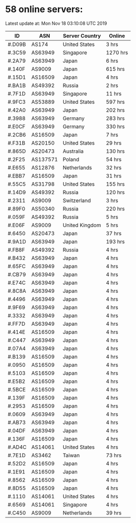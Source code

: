 # 58 online servers:

Latest update at: Mon Nov 18 03:10:08 UTC 2019

| ID | ASN | Server Country | Online |
| -- | --- | -------------- | ------ |
| #.D09B | AS174 | United States | 3 hrs |
| #.3C59 | AS63949 | Singapore | 1270 hrs |
| #.2A79 | AS63949 | Japan | 6 hrs |
| #.140F | AS9009 | Japan | 615 hrs |
| #.15D1 | AS16509 | Japan | 4 hrs |
| #.BA1B | AS49392 | Russia | 2 hrs |
| #.7F1D | AS63949 | Singapore | 11 hrs |
| #.9FC3 | AS53889 | United States | 597 hrs |
| #.42A0 | AS63949 | Japan | 202 hrs |
| #.3988 | AS63949 | Germany | 283 hrs |
| #.E0CF | AS63949 | Germany | 330 hrs |
| #.2CB6 | AS16509 | Japan | 7 hrs |
| #.F31B | AS20150 | United States | 29 hrs |
| #.865D | AS20473 | Australia | 130 hrs |
| #.2F25 | AS137571 | Poland | 54 hrs |
| #.E655 | AS12876 | Netherlands | 32 hrs |
| #.EBB7 | AS16509 | Japan | 31 hrs |
| #.55C5 | AS31798 | United States | 155 hrs |
| #.14D9 | AS49392 | Russia | 120 hrs |
| #.2311 | AS9009 | Switzerland | 3 hrs |
| #.89F0 | AS50340 | Russia | 220 hrs |
| #.059F | AS49392 | Russia | 5 hrs |
| #.E06F | AS9009 | United Kingdom | 5 hrs |
| #.6450 | AS20473 | Japan | 37 hrs |
| #.9A1D | AS63949 | Japan | 193 hrs |
| #.FB8F | AS49392 | Russia | 4 hrs |
| #.B432 | AS63949 | Japan | 4 hrs |
| #.65FC | AS63949 | Japan | 4 hrs |
| #.CB79 | AS63949 | Japan | 4 hrs |
| #.E74C | AS63949 | Japan | 4 hrs |
| #.8C8A | AS63949 | Japan | 4 hrs |
| #.4496 | AS63949 | Japan | 4 hrs |
| #.9F69 | AS63949 | Japan | 4 hrs |
| #.3332 | AS63949 | Japan | 4 hrs |
| #.FF7D | AS63949 | Japan | 4 hrs |
| #.414E | AS16509 | Japan | 4 hrs |
| #.C447 | AS63949 | Japan | 4 hrs |
| #.07A4 | AS63949 | Japan | 4 hrs |
| #.B139 | AS16509 | Japan | 4 hrs |
| #.0950 | AS16509 | Japan | 4 hrs |
| #.5103 | AS16509 | Japan | 4 hrs |
| #.E5B2 | AS16509 | Japan | 4 hrs |
| #.5BCE | AS16509 | Japan | 4 hrs |
| #.139F | AS16509 | Japan | 4 hrs |
| #.2953 | AS16509 | Japan | 4 hrs |
| #.0609 | AS63949 | Japan | 4 hrs |
| #.AB73 | AS63949 | Japan | 4 hrs |
| #.04DF | AS63949 | Japan | 4 hrs |
| #.136F | AS16509 | Japan | 4 hrs |
| #.AD4C | AS14061 | United States | 4 hrs |
| #.7E1D | AS3462 | Taiwan | 73 hrs |
| #.52D2 | AS16509 | Japan | 4 hrs |
| #.1E91 | AS16509 | Japan | 4 hrs |
| #.8562 | AS16509 | Japan | 4 hrs |
| #.8D55 | AS16509 | Japan | 4 hrs |
| #.1110 | AS14061 | United States | 4 hrs |
| #.6569 | AS14061 | Singapore | 4 hrs |
| #.C450 | AS9009 | Netherlands | 39 hrs |

